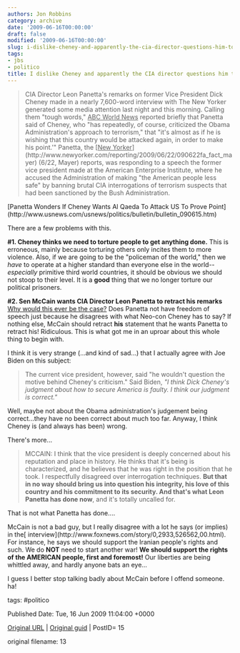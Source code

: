 ```yaml
---
authors: Jon Robbins
category: archive
date: '2009-06-16T00:00:00'
draft: false
modified: '2009-06-16T00:00:00'
slug: i-dislike-cheney-and-apparently-the-cia-director-questions-him-too
tags:
- jbs
- politico
title: I dislike Cheney and apparently the CIA director questions him too
---
```


<blockquote>CIA Director Leon Panetta's remarks on former Vice President Dick Cheney made in a nearly 7,600-word interview with The New Yorker generated some media attention last night and this morning. Calling them "tough words," <u>ABC World News</u> reported briefly that Panetta said of Cheney, who "has repeatedly, of course, criticized the Obama Administration's approach to terrorism," that "it's almost as if he is wishing that this country would be attacked again, in order to make his point.'" Panetta, the [<u>New Yorker</u>](http://www.newyorker.com/reporting/2009/06/22/090622fa_fact_mayer) (6/22, Mayer) reports, was responding to a speech the former vice president made at the American Enterprise Institute, where he accused the Administration of making "the American people less safe" by banning brutal CIA interrogations of terrorism suspects that had been sanctioned by the Bush Administration.
</blockquote>[Panetta Wonders If Cheney Wants Al Qaeda To Attack US To Prove Point](http://www.usnews.com/usnews/politics/bulletin/bulletin_090615.htm)

There are a few problems with this.

<span style="font-weight:bold;">#1. Cheney thinks we need to torture people to get anything done.</span>
This is erroneous, mainly because torturing others only incites them to more violence.  Also, if we are going to be the "policeman of the world," then we <span style="font-style:italic;">have</span> to operate at a higher standard than everyone else in the world--<span style="font-style:italic;">especially</span> primitive third world countries, it should be obvious we should not stoop to their level.  It is a <span style="font-weight:bold;">good</span> thing that we no longer torture our political prisoners.

<span style="font-weight:bold;">#2. Sen McCain wants CIA Director Leon Panetta to retract his remarks</span>
[Why would this ever be the case?](http://www.foxnews.com/story/0,2933,526562,00.html)  Does Panetta not have freedom of speech just because he disagrees with what Neo-con Cheney has to say?  If nothing else, McCain should retract <span style="font-weight:bold;">his</span> statement that he wants Panetta to retract his!  Ridiculous.  This is what got me in an uproar about this whole thing to begin with.

I think it is very strange (...and kind of sad...) that I actually agree with Joe Biden on this subject:
<blockquote>The current vice president, however, said "he wouldn't question the motive behind Cheney's criticism." Said Biden, <span style="font-style:italic;">"I think Dick Cheney's judgment about how to secure America is faulty. I think our judgment is correct."</span></blockquote>Well, maybe not about the Obama administration's judgement being correct...they have no been correct about much too far.  Anyway, I think Cheney is (and always has been) wrong.

There's more...

<span class="fullpost">

<blockquote>
MCCAIN: I think that the vice president is deeply concerned about his reputation and place in history. He thinks that it's being is characterized, and he believes that he was right in the position that he took. I respectfully disagreed over interrogation techniques. <span style="font-weight:bold;">But that in no way should bring us into question his integrity, his love of this country and his commitment to its security. And that's what Leon Panetta has done now</span>, and it's totally uncalled for.</blockquote>
That is not what Panetta has done....</p><p>McCain is not a bad guy, but I really disagree with a lot he says (or implies) in the[ interview](http://www.foxnews.com/story/0,2933,526562,00.html).  For instance, he says we should support the Iranian people's rights and such.  We do <span style="font-weight:bold;">NOT</span> need to start another war!  <span style="font-weight:bold;">We should support the rights of the AMERICAN people, first and foremost!</span> Our liberties are being whittled away, and hardly anyone bats an eye...</p><p>I guess I better stop talking badly about McCain before I offend someone.  ha!
</p>
</span>




tags: #politico 


Published Date: Tue, 16 Jun 2009 11:04:00 +0000 

[Original URL](http://factorq.net/2009/06/16/i-dislike-cheney-and-apparently-the-cia-director-questions-him-too/) | [Original guid](http://factorq.wordpress.com/2009/06/16/i-dislike-cheney-and-apparently-the-cia-director-questions-him-too/) | PostID= 15

 original filename: 13